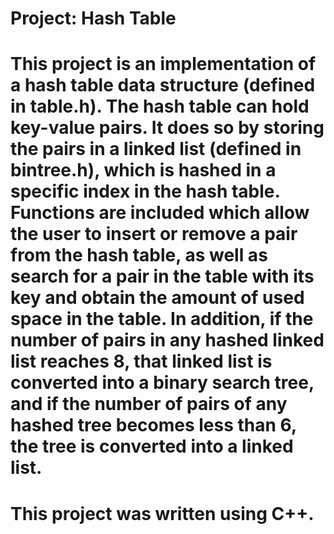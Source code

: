 # Project: Hash Table

# This project is an implementation of a hash table data structure (defined in table.h). The hash table can hold key-value pairs. It does so by storing the pairs in a linked list (defined in bintree.h), which is hashed in a specific index in the hash table. Functions are included which allow the user to insert or remove a pair from the hash table, as well as search for a pair in the table with its key and obtain the amount of used space in the table. In addition, if the number of pairs in any hashed linked list reaches 8, that linked list is converted into a binary search tree, and if the number of pairs of any hashed tree becomes less than 6, the tree is converted into a linked list.

# This project was written using C++.

